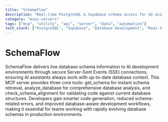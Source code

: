 ```yaml
---
title: "SchemaFlow"
description: "Real-time PostgreSQL & Supabase schema access for AI-assisted database development."
category: "mcps-servers"
tags: ["mcp", "utility", "api", "server", "data", "automation"]
tech_stack: ["PostgreSQL", "Supabase", "Database Development", "Real-time Data", "SSE"]
---
```


# SchemaFlow

SchemaFlow delivers live database schema information to AI development environments through secure Server-Sent Events (SSE) connections, ensuring AI assistants always work with up-to-date database context. This MCP server provides three core tools: get_schema for instant schema retrieval, analyze_database for comprehensive database analysis, and check_schema_alignment for validating code against current database structures. Developers gain smarter code generation, reduced schema-related errors, and improved database-aware development workflows, making it essential for teams working with rapidly evolving database schemas in production environments.
